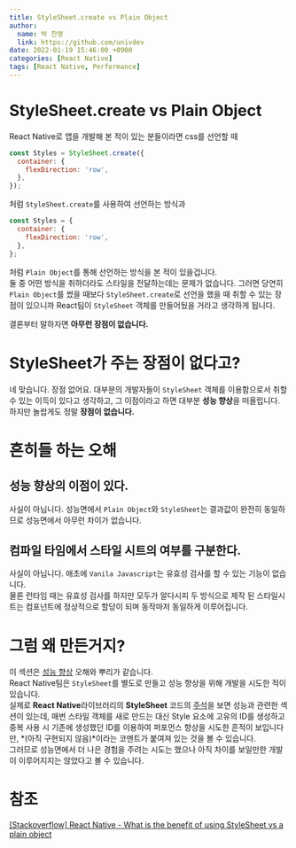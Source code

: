 ```yaml
---
title: StyleSheet.create vs Plain Object
author:
  name: 박 찬영
  link: https://github.com/univdev
date: 2022-01-19 15:46:00 +0900
categories: [React Native]
tags: [React Native, Performance]
---
```

# StyleSheet.create vs Plain Object
React Native로 앱을 개발해 본 적이 있는 분들이라면 css를 선언할 때
```javascript
const Styles = StyleSheet.create({
  container: {
    flexDirection: 'row',
  },
});
```
처럼 ```StyleSheet.create```를 사용하여 선언하는 방식과
```javascript
const Styles = {
  container: {
    flexDirection: 'row',
  },
};
```
처럼 ```Plain Object```를 통해 선언하는 방식을 본 적이 있을겁니다.  
둘 중 어떤 방식을 취하더라도 스타일을 전달하는데는 문제가 없습니다. 그러면 당연히 ```Plain Object```를 썼을 때보다 ```StyleSheet.create```로 선언을 했을 때 취할 수 있는 장점이 있으니까 React팀이 ```StyleSheet``` 객체를 만들어뒀을 거라고 생각하게 됩니다.

결론부터 말하자면 **아무런 장점이 없습니다.**
# StyleSheet가 주는 장점이 없다고?
네 맞습니다. 장점 없어요. 대부분의 개발자들이 ```StyleSheet``` 객체를 이용함으로서 취할 수 있는 이득이 있다고 생각하고, 그 이점이라고 하면 대부분 **성능 향상**을 떠올립니다.  
하지만 놀랍게도 정말 **장점이 없습니다.**
# 흔히들 하는 오해
## 성능 향상의 이점이 있다.
사실이 아닙니다. 성능면에서 ```Plain Object```와 ```StyleSheet```는 결과값이 완전히 동일하므로 성능면에서 아무런 차이가 없습니다.
## 컴파일 타임에서 스타일 시트의 여부를 구분한다.
사실이 아닙니다. 애초에 ```Vanila Javascript```는 유효성 검사를 할 수 있는 기능이 없습니다.  
물론 런타임 때는 유효성 검사를 하지만 모두가 알다시피 두 방식으로 제작 된 스타일시트는 컴포넌트에 정상적으로 할당이 되며 동작마저 동일하게 이루어집니다.
# 그럼 왜 만든거지?
이 섹션은 [성능 향상](#성능-향상의-이점이-있다) 오해와 뿌리가 같습니다.  
React Native팀은 ```StyleSheet```를 별도로 만들고 성능 향상을 위해 개발을 시도한 적이 있습니다.  
실제로 **React Native**라이브러리의 **StyleSheet** 코드의 [주석][주석]을 보면 성능과 관련한 섹션이 있는데, 매번 스타일 객체를 새로 만드는 대신 Style 요소에 고유의 ID를 생성하고 중복 사용 시 기존에 생성했던 ID를 이용하여 퍼포먼스 향상을 시도한 흔적이 보입니다만, *(아직 구현되지 않음)*이라는 코멘트가 붙여져 있는 것을 볼 수 있습니다.  
그러므로 성능면에서 더 나은 경험을 주려는 시도는 했으나 아직 차이를 보일만한 개발이 이루어지지는 않았다고 볼 수 있습니다.
# 참조
[[Stackoverflow] React Native - What is the benefit of using StyleSheet vs a plain object][참조]

[주석]: https://github.com/facebook/react-native/blob/main/Libraries/StyleSheet/StyleSheet.js#L223
[참조]: https://stackoverflow.com/questions/38958888/react-native-what-is-the-benefit-of-using-stylesheet-vs-a-plain-object